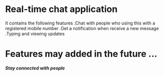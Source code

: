 # Real-time chat application
It contains the following features
  .Chat with people who using this with a registered mobile number
  .Get a notification when receive a new message
  .Typing and viewing updates
# Features may added in the future ...
##### Stay connected with people ######

